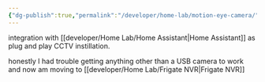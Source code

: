 ```yaml
---
{"dg-publish":true,"permalink":"/developer/home-lab/motion-eye-camera/","dgPassFrontmatter":true}
---
```


integration with [[developer/Home Lab/Home Assistant\|Home Assistant]] as plug and play CCTV instillation. 

honestly I had trouble getting anything other than a USB camera to work and now am moving to [[developer/Home Lab/Frigate NVR\|Frigate NVR]]